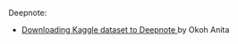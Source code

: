 Deepnote:
* [Downloading Kaggle dataset to Deepnote
](https://towardsdatascience.com/downloading-kaggle-dataset-to-deepnote-edc938df1b0) by Okoh Anita